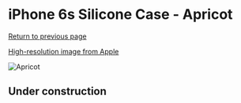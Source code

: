 # iPhone 6s Silicone Case - Apricot

[Return to previous page](/iphone_6)

[High-resolution image from Apple](https://store.storeimages.cdn-apple.com/8756/as-images.apple.com/is/MM642?wid=4500&hei=4500&fmt=png)

<div style="width: 512px"><img src="/almost_uncompressed/MM642.webp" alt="Apricot"></div>

## Under construction
